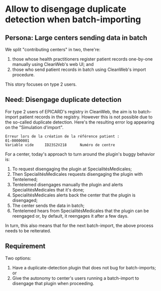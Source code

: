 # Allow to disengage duplicate detection when batch-importing 

## Persona: Large centers sending data in batch

We split "contributing centers" in two, there're:
1. those whose health practitioners register patient records one-by-one manually using CleanWeb's web UI; and
2. those who send patient records in batch using CleanWeb's import procedure.

This story focuses on type 2 users.

## Need: Disengage duplicate detection

For type 2 users of EPICARD's registry in CleanWeb, the aim is to batch-import
patient records in the registry. However this is not possible due to the
so-called duplicate detection. Here's the resulting error log appearing on the
"Simulation d'import".  
```
Erreur lors de la création de la référence patient :
01-00000001
Variable vide     ID23S2V218      Numéro de centre
```

For a center, today's approach to turn around the plugin's buggy behavior is: 
1. To request disengaging the plugin at SpecialitésMedicales;
2. Then SpecialitésMedicales requests disengaging the plugin with Tentelemed;
3. Tentelemed disengages manually the plugin and alerts SpecialitésMedicales that it's done;
4. SpecialitésMedicales alerts back the center that the plugin is disengaged;
5. The center sends the data in batch;
6. Tentelemed hears from SpecialitésMedicales that the plugin can be reengaged or, by default, it reengages it after a few days. 

In turn, this also means that for the next batch-import, the above process
needs to be reiterated. 

## Requirement

Two options: 
1. Have a duplicate-detection plugin that does not bug for batch-imports; or 
2. Give the autonomy to center's users running a batch-import to disengage that plugin when proceeding. 

